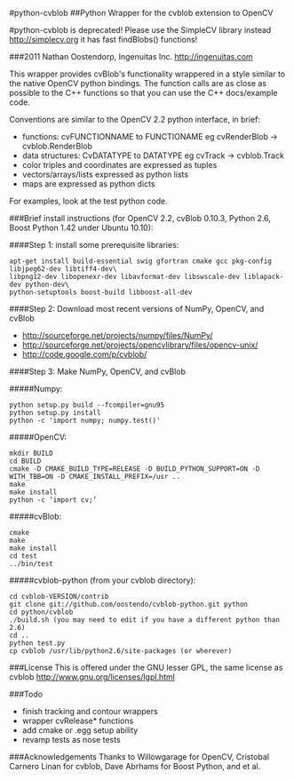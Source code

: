 #python-cvblob
##Python Wrapper for the cvblob extension to OpenCV

#python-cvblob is deprecated!  Please use the SimpleCV library instead http://simplecv.org it has fast findBlobs() functions!





###2011 Nathan Oostendorp, Ingenuitas Inc. http://ingenuitas.com

This wrapper provides cvBlob's functionality wrappered in a style similar to
the native OpenCV python bindings.  The function calls are as close as 
possible to the C++ functions so that you can use the C++ docs/example code.

Conventions are similar to the OpenCV 2.2 python interface, in brief:

 - functions: cvFUNCTIONNAME to FUNCTIONAME eg cvRenderBlob -> cvblob.RenderBlob
 - data structures: CvDATATYPE to DATATYPE eg cvTrack -> cvblob.Track
 - color triples and coordinates are expressed as tuples
 - vectors/arrays/lists expressed as python lists
 - maps are expressed as python dicts

For examples, look at the test python code.

###Brief install instructions (for OpenCV 2.2, cvBlob 0.10.3, Python 2.6, Boost Python 1.42 under Ubuntu 10.10):

####Step 1: install some prerequisite libraries:

    apt-get install build-essential swig gfortran cmake gcc pkg-config libjpeg62-dev libtiff4-dev\
    libpng12-dev libopenexr-dev libavformat-dev libswscale-dev liblapack-dev python-dev\
    python-setuptools boost-build libboost-all-dev

####Step 2: Download most recent versions of NumPy, OpenCV, and cvBlob

 - http://sourceforge.net/projects/numpy/files/NumPy/
 - http://sourceforge.net/projects/opencvlibrary/files/opencv-unix/
 - http://code.google.com/p/cvblob/
  
####Step 3: Make NumPy, OpenCV, and cvBlob 

#####Numpy:

    python setup.py build --fcompiler=gnu95
    python setup.py install
    python -c 'import numpy; numpy.test()'

#####OpenCV:

    mkdir BUILD
    cd BUILD
    cmake -D CMAKE_BUILD_TYPE=RELEASE -D BUILD_PYTHON_SUPPORT=ON -D WITH_TBB=ON -D CMAKE_INSTALL_PREFIX=/usr ..
    make
    make install
    python -c ‘import cv;’

#####cvBlob:

    cmake
    make
    make install
    cd test
    ../bin/test

#####cvblob-python (from your cvblob directory):

    cd cvblob-VERSION/contrib
    git clone git://github.com/oostendo/cvblob-python.git python 
    cd python/cvblob
    ./build.sh (you may need to edit if you have a different python than 2.6)
    cd ..
    python test.py
    cp cvblob /usr/lib/python2.6/site-packages (or wherever)
  
###License
This is offered under the GNU lesser GPL, the same license as cvblob
http://www.gnu.org/licenses/lgpl.html

###Todo

  - finish tracking and contour wrappers
  - wrapper cvRelease* functions
  - add cmake or .egg setup ability 
  - revamp tests as nose tests


###Acknowledgements
Thanks to Willowgarage for OpenCV, Cristobal Carnero Linan for cvblob,
Dave Abrhams for Boost Python, and et al.
